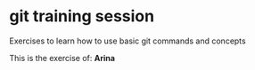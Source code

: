 # git training session
Exercises to learn how to use basic git commands and concepts

This is the exercise of: **Arina**
